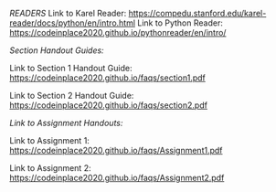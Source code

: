 *READERS*
Link to Karel Reader: https://compedu.stanford.edu/karel-reader/docs/python/en/intro.html
Link to Python Reader: https://codeinplace2020.github.io/pythonreader/en/intro/

*Section Handout Guides:*

Link to Section 1 Handout Guide: https://codeinplace2020.github.io/faqs/section1.pdf

Link to Section 2 Handout Guide: https://codeinplace2020.github.io/faqs/section2.pdf

*Link to Assignment Handouts:*

Link to Assignment 1: https://codeinplace2020.github.io/faqs/Assignment1.pdf

Link to Assignment 2: https://codeinplace2020.github.io/faqs/Assignment2.pdf
